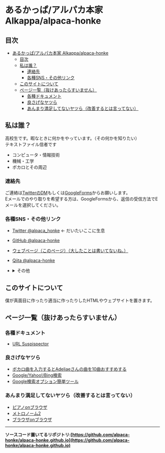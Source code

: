 # あるかっぱ/アルパカ本家 Alkappa/alpaca-honke  

## 目次  
- [あるかっぱ/アルパカ本家 Alkappa/alpaca-honke](#あるかっぱアルパカ本家-alkappaalpaca-honke)
  - [目次](#目次)
  - [私は誰？](#私は誰)
    - [連絡先](#連絡先)
    - [各種SNS・その他リンク](#各種snsその他リンク)
  - [このサイトについて](#このサイトについて)
  - [ページ一覧（抜けあったらすいません）](#ページ一覧抜けあったらすいません)
    - [各種ドキュメント](#各種ドキュメント)
    - [良さげなヤツら](#良さげなヤツら)
    - [あんまり満足してないヤツら（改善するとは言ってない）](#あんまり満足してないヤツら改善するとは言ってない)

## 私は誰？  
高校生です。暇なときに何かをやっています。（その何かを知りたい）  
テキストファイル信者です  

- コンピュータ・情報技術  
- 機械・工学  
- ボカロとその周辺  

### 連絡先  
ご連絡は[TwitterのDM](https://twitter.com/messages/compose?recipient_id=1438822849926500359)もしくは[GoogleForms](https://docs.google.com/forms/d/e/1FAIpQLSdRuzAmGEqDV4RRd-70JKXD0lAHE6xjEp8Qp5-Jfut-ysQMYQ/viewform)からお願いします。  
Eメールでのやり取りを希望する方は、GoogleFormsから、返信の受信方法でEメールを選択してください。  


### 各種SNS・その他リンク  
- [Twitter @alpaca_honke](https://twitter.com/alpaca_honke) <- だいたいここに生息
- [GitHub @alpaca-honke](https://github.com/alpaca-honke)  
- [ウェブページ（このページ）（大したことは書いてないね。）](https://alpaca-honke.github.io)  
- [Qiita @alpaca-honke](https://qiita.com/alpaca-honke)  
- <details>
    <summary>その他</summary>
    
  - [Spoon](https://spoon.onelink.me/Uuzo/yj2thiby)  
  - [Twitter (Spoon垢) @al_alpaca](https://twitter.com/al_alpaca)  

    </details>

## このサイトについて  
僕が真面目に作ったり適当に作ったりしたHTMLやウェブサイトを置きます。  

## ページ一覧（抜けあったらすいません）  
### 各種ドキュメント  
- [URL Suspispector](https://alpaca-honke.github.io/url_suspispector)  

### 良さげなヤツら  
- [ボカロ曲を入力するとAdeliaeさんの曲を10曲おすすめする](https://alpaca-honke.github.io/ade-music)
- [Google/Yahoo!/Bing検索](https://alpaca-honke.github.io/textbox)  
- [Google検索オプション簡単ツール](https://alpaca-honke.github.io/google-option)   

### あんまり満足してないヤツら（改善するとは言ってない）  
- [ピアノonブラウザ](https://alpaca-honke.github.io/keyboard)  
- [メトロノーム2](https://alpaca-honke.github.io/metronome)  
- [ブラウザonブラウザ](https://alpaca-honke.github.io/browser) 

***  

**ソースコード置いてるリポジトリ:[https://github.com/alpaca-honke/alpaca-honke.github.io](https://github.com/alpaca-honke/alpaca-honke.github.io)**
